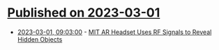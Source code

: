 # [Published on 2023-03-01](index.md)

* [2023-03-01, 09:03:00](https://soylentnews.org/article.pl?sid=23/02/28/154244&from=rss) - [MIT AR Headset Uses RF Signals to Reveal Hidden Objects](https://soylentnews.org/article.pl?sid=23/02/28/154244&from=rss)
